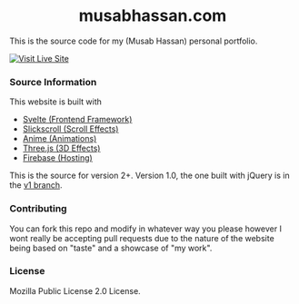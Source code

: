 <h1 align="center">
    musabhassan.com
</h1>

This is the source code for my (Musab Hassan) personal portfolio.

[![Visit Live Site](https://img.shields.io/badge/Visit%20Live%20Site-success?style=for-the-badge)](https://musabhassan.com)

### Source Information
This website is built with
- [Svelte (Frontend Framework)](https://svelte.dev/)
- [Slickscroll (Scroll Effects)](https://github.com/Musab-Hassan/slickscrolljs)
- [Anime (Animations)](https://github.com/juliangarnier/anime)
- [Three.js (3D Effects)](https://github.com/mrdoob/three.js/)
- [Firebase (Hosting)](https://firebase.google.com/docs/hosting)

This is the source for version 2+. Version 1.0, the one built with jQuery is in the [v1 branch](https://github.com/Musab-Hassan/musabhassan.com/tree/v1).

### Contributing
You can fork this repo and modify in whatever way you please however I wont really be accepting pull requests due to the nature of the website being based on "taste" and a showcase of "my work".

### License
Mozilla Public License 2.0 License.


